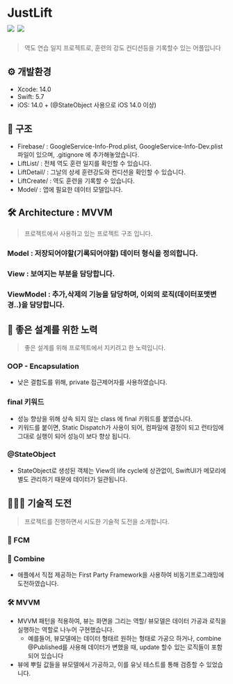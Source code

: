 # JustLift  <br>  <img src="https://img.shields.io/badge/SwiftUI-50B3D6?style=flat-square&logo=Swift&logoColor=white" />  <img src="https://img.shields.io/badge/Combine-0071e3?style=flat-square&logo=Swift&logoColor=white" />
<Blockquote>
역도 연습 일지 프로젝트로, 훈련의 강도 컨디션등을 기록할수 있는 어플입니다 
</Blockquote>

## ⚙️ 개발환경
- Xcode: 14.0
- Swift: 5.7
- iOS: 14.0 + (@StateObject 사용으로 iOS 14.0 이상)

## 📁 구조
- Firebase/ : GoogleService-Info-Prod.plist, GoogleService-Info-Dev.plist 파일이 있으며, .gitignore 에 추가해놓았습니다.
- LiftList/ : 전체 역도 훈련 일지를 확인할 수 있습니다.
- LiftDetail/ : 그날의 상세 훈련강도와 컨디션을 확인할 수 있습니다.
- LiftCreate/ : 역도 훈련을 기록할 수 있습니다.
- Model/ : 앱에 필요한 데이터 모델입니다.

## 🛠 Architecture : MVVM
<Blockquote>
프로젝트에서 사용하고 있는 프로젝트 구조 입니다.
</Blockquote>

### Model : 저장되어야할(기록되어야할) 데이터 형식을 정의합니다.
### View : 보여지는 부분을 담당합니다.
### ViewModel : 추가,삭제의 기능을 담당하며, 이외의 로직(데이터포맷변경..)을 담당합니다.

## 🍏 좋은 설계를 위한 노력
<Blockquote>
좋은 설계를 위해 프로젝트에서 지키려고 한 노력입니다.
</Blockquote>

### OOP - Encapsulation
- 낮은 결합도를 위해, private 접근제어자를 사용하였습니다.

### final 키워드
- 성능 향상을 위해 상속 되지 않는 class 에 final 키워드를 붙였습니다.
- 키워드를 붙이면, Static Dispatch가 사용이 되어, 컴파일에 결정이 되고 런타임에 그대로 실행이 되어 성능이 보다 향상 됩니다.

### @StateObject
- StateObject로 생성된 객체는 View의 life cycle에 상관없이, SwiftUI가 메모리에 별도 관리하기 때문에 데이터가 일관됩니다.

## 🏋🏻‍♀️ 기술적 도전 
<Blockquote>
프로젝트를 진행하면서 시도한 기술적 도전을 소개합니다.
</Blockquote>

### 💬 FCM

### 🚜 Combine
- 애플에서 직접 제공하는 First Party Framework을 사용하여 비동기프로그래밍에 도전하였습니다.

### 🛠 MVVM
- MVVM 패턴을 적용하여, 뷰는 화면을 그리는 역할/ 뷰모델은 데이터 가공과 로직을 실행하는 역할로 나누어 구현했습니다.
   - 예를들어, 뷰모델에는 데이터 형태르 원하는 형태로 가공으 하거나, combine @Published를 사용해 데이터가 변했을 때, update 할수 있는 로직들이 포함되어 있습니다
- 뷰에 뿌릴 값들을 뷰모델에서 가공하고, 이를 유닛 테스트를 통해 검증할 수 있었습니다. 

